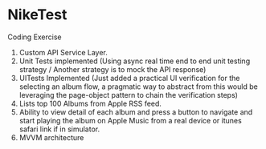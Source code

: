 # NikeTest
Coding Exercise

1. Custom API Service Layer.
2. Unit Tests implemented (Using async real time end to end unit testing strategy / Another strategy is to mock the API response)
3. UITests Implemented (Just added a practical UI verification for the selecting an album flow, a pragmatic way to abstract from this would be leveraging the page-object pattern to chain the verification steps)
3. Lists top 100 Albums from Apple RSS feed.
4. Ability to view detail of each album and press a button to navigate and start playing the album on Apple Music from a real device or itunes safari link if in simulator.
5. MVVM architecture
